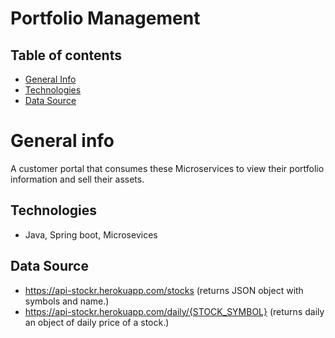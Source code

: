 # Portfolio Management

## Table of contents
* [General Info](#general-info)
* [Technologies](#technologies)
* [Data Source](#data-source)

# General info
A customer portal that consumes these Microservices to view their portfolio information and sell their assets.

## Technologies
* Java, Spring boot, Microsevices

## Data Source
* https://api-stockr.herokuapp.com/stocks (returns JSON object with symbols and name.)
* https://api-stockr.herokuapp.com/daily/{STOCK_SYMBOL} (returns daily an object of daily price of a stock.)
